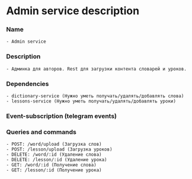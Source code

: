 # Admin service description

### Name
    - Admin service
### Description
    - Админка для авторов. Rest для загрузки контента словарей и уроков.
### Dependencies
    - dictionary-service (Нужно уметь получать/удалять/добавлять слова)
    - lessons-service (Нужно уметь получать/удалять/добавлять уроки)
### Event-subscription (telegram events)
### Queries and commands
    - POST: /word/upload (Загрузка слов)
    - POST: /lesson/upload (Загрузка уроков)
    - DELETE: /word/:id (Удаление слова)
    - DELETE: /lesson/:id (Удаление урока) 
    - GET: /word/:id (Получение слова)
    - GET: /lesson/:id (Получение урока)
